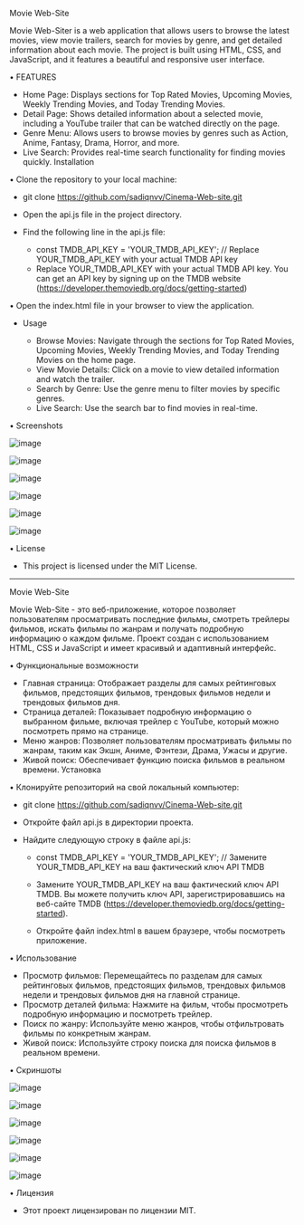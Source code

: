 Movie Web-Site

Movie Web-Siter is a web application that allows users to browse the latest movies, view movie trailers, search for movies by genre, and get detailed information about each movie. The project is built using HTML, CSS, and JavaScript, and it features a beautiful and responsive user interface.

• FEATURES

- Home Page: Displays sections for Top Rated Movies, Upcoming Movies, Weekly Trending Movies, and Today Trending Movies.
- Detail Page: Shows detailed information about a selected movie, including a YouTube trailer that can be watched directly on the page.
- Genre Menu: Allows users to browse movies by genres such as Action, Anime, Fantasy, Drama, Horror, and more.
- Live Search: Provides real-time search functionality for finding movies quickly.
Installation

• Clone the repository to your local machine:

- git clone https://github.com/sadiqnvv/Cinema-Web-site.git

- Open the api.js file in the project directory.

- Find the following line in the api.js file:

  - const TMDB_API_KEY = 'YOUR_TMDB_API_KEY'; // Replace YOUR_TMDB_API_KEY with your actual TMDB API key
  - Replace YOUR_TMDB_API_KEY with your actual TMDB API key. You can get an API key by signing up on the TMDB website (https://developer.themoviedb.org/docs/getting-started)

• Open the index.html file in your browser to view the application.

- Usage
  
   - Browse Movies: Navigate through the sections for Top Rated Movies, Upcoming Movies, Weekly Trending Movies, and Today Trending Movies on the home page.
   - View Movie Details: Click on a movie to view detailed information and watch the trailer.
   - Search by Genre: Use the genre menu to filter movies by specific genres.
   - Live Search: Use the search bar to find movies in real-time.
 

• Screenshots

![image](https://github.com/user-attachments/assets/d681d9a0-71ac-463d-ba5e-26a97191b51d)


![image](https://github.com/user-attachments/assets/a3c0f830-a468-4721-b369-4aca338cd046)


![image](https://github.com/user-attachments/assets/0fd04f1e-3ce8-4bea-bb6c-b4d4ff787287)


![image](https://github.com/user-attachments/assets/840eccec-25e4-47b7-9251-b3c37a516334)


![image](https://github.com/user-attachments/assets/48cc38a9-b1bc-4dbd-9a75-656e0061a50e)


![image](https://github.com/user-attachments/assets/e26f5897-fef4-46b4-800c-8736192ed310)


• License

 - This project is licensed under the MIT License.


-----------------------------------------------------------------------------------------------


Movie Web-Site

Movie Web-Site - это веб-приложение, которое позволяет пользователям просматривать последние фильмы, смотреть трейлеры фильмов, искать фильмы по жанрам и получать подробную информацию о каждом фильме. Проект создан с использованием HTML, CSS и JavaScript и имеет красивый и адаптивный интерфейс.

• Функциональные возможности

 - Главная страница: Отображает разделы для самых рейтинговых фильмов, предстоящих фильмов, трендовых фильмов недели и трендовых фильмов дня.
 - Страница деталей: Показывает подробную информацию о выбранном фильме, включая трейлер с YouTube, который можно посмотреть прямо на странице.
 - Меню жанров: Позволяет пользователям просматривать фильмы по жанрам, таким как Экшн, Аниме, Фэнтези, Драма, Ужасы и другие.
- Живой поиск: Обеспечивает функцию поиска фильмов в реальном времени.
Установка


• Клонируйте репозиторий на свой локальный компьютер:

- git clone https://github.com/sadiqnvv/Cinema-Web-site.git

 - Откройте файл api.js в директории проекта.

 - Найдите следующую строку в файле api.js:

   - const TMDB_API_KEY = 'YOUR_TMDB_API_KEY'; // Замените YOUR_TMDB_API_KEY на ваш фактический ключ API TMDB
   - Замените YOUR_TMDB_API_KEY на ваш фактический ключ API TMDB. Вы можете получить ключ API, зарегистрировавшись на веб-сайте TMDB  (https://developer.themoviedb.org/docs/getting-started).

   - Откройте файл index.html в вашем браузере, чтобы посмотреть приложение.

• Использование

 - Просмотр фильмов: Перемещайтесь по разделам для самых рейтинговых фильмов, предстоящих фильмов, трендовых фильмов недели и трендовых фильмов дня на главной странице.
 - Просмотр деталей фильма: Нажмите на фильм, чтобы просмотреть подробную информацию и посмотреть трейлер.
 - Поиск по жанру: Используйте меню жанров, чтобы отфильтровать фильмы по конкретным жанрам.
 - Живой поиск: Используйте строку поиска для поиска фильмов в реальном времени.

• Скриншоты

![image](https://github.com/user-attachments/assets/d681d9a0-71ac-463d-ba5e-26a97191b51d)


![image](https://github.com/user-attachments/assets/a3c0f830-a468-4721-b369-4aca338cd046)


![image](https://github.com/user-attachments/assets/0fd04f1e-3ce8-4bea-bb6c-b4d4ff787287)


![image](https://github.com/user-attachments/assets/840eccec-25e4-47b7-9251-b3c37a516334)


![image](https://github.com/user-attachments/assets/48cc38a9-b1bc-4dbd-9a75-656e0061a50e)


![image](https://github.com/user-attachments/assets/e26f5897-fef4-46b4-800c-8736192ed310)


• Лицензия
 - Этот проект лицензирован по лицензии MIT.
